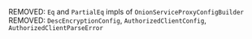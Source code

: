 REMOVED: `Eq` and `PartialEq` impls of `OnionServiceProxyConfigBuilder`
REMOVED: `DescEncryptionConfig`, `AuthorizedClientConfig`, `AuthorizedClientParseError`
